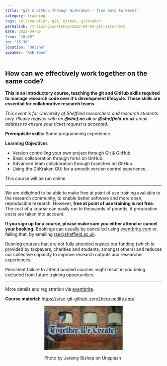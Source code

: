 ```yaml
---
title: "git & GitHub through GitKraken - from Zero to Hero!"
category: training
tags: collaboration, git, github, gitkraken
permalink: /training/workshop/2022-04-05-git-zero-hero
date: 2022-04-05
from: "10:00"
to: "16:30"
location: "Online"
speaker: "RSE Team"
---
```


## How can we effectively work together on the same code?

**This is an introductory course, teaching the git and GitHub skills required to manage research code over it's development lifecycle. These skills are essential for collaborative research teams.**

*This event is for University of Sheffield researchers and research students only. Please register with an **@shef.ac.uk** or **@sheffield.ac.uk** email address to ensure your ticket request is accepted.*

**Prerequisite skills:** Some programming experience.

**Learning Objectives**
* Version controlling your own project through Git & GitHub.
* Basic collaboration through forks on GitHub.
* Advanced team collaboration through branches on GitHub.
* Using the GitKraken GUI for a smooth version control experience.

This course will be run online.

<hr>

We are delighted to be able to make free at point of use training available to the research community, to enable better software and more open, reproducible research. However, **free at point of use training is not free**. The cost of a course can easily run to thousands of pounds, if preparation costs are taken into account.

**If you sign up for a course, please make sure you either attend or cancel your booking.** Bookings can usually be cancelled using [eventbrite.com](https://www.eventbrite.com) or, failing that, by emailing [rse@sheffield.ac.uk](mailto:rse@sheffield.ac.uk).

Running courses that are not fully attended wastes our funding (which is provided by taxpayers, charities and students, amongst others) and reduces our collective capacity to improve research outputs and researcher experiences.

Persistent failure to attend booked courses might result in you being excluded from future training opportunities.

<hr/>

More details and registration via [eventbrite](https://www.eventbrite.co.uk/e/git-github-through-gitkraken-from-zero-to-hero-tickets-194495580517).

**Course material:** <https://srse-git-github-zero2hero.netlify.app/>

<div style="width: 50%; margin:0 auto;"><img src="/assets/images/colab.jfif" alt="Together, We Create"/><p>Photo by Jeremy Bishop on Unsplash</p></div>
